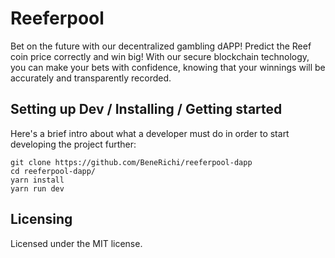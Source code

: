 # Reeferpool

Bet on the future with our decentralized gambling dAPP! Predict the Reef coin price correctly and win big! With our secure blockchain technology, you can make your bets with confidence, knowing that your winnings will be accurately and transparently recorded.

## Setting up Dev / Installing / Getting started

Here's a brief intro about what a developer must do in order to start developing
the project further:

```shell
git clone https://github.com/BeneRichi/reeferpool-dapp
cd reeferpool-dapp/
yarn install
yarn run dev
```

## Licensing
Licensed under the MIT license.

